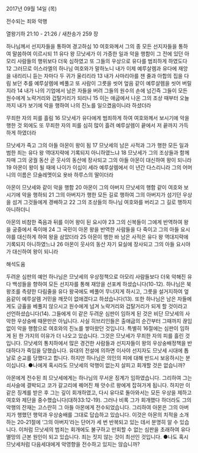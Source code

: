 2017년 09월 14일 (목)

전수되는 죄와 악행



열왕기하 21:10 - 21:26 / 새찬송가 259 장


하나님께서 선지자들을 통하여 경고하심
10 여호와께서 그의 종 모든 선지자들을 통하여 말씀하여 이르시되 11 유다 왕 므낫세가 이 가증한 일과 악을 행함이 그 전에 있던 아모리 사람들의 행위보다 더욱 심하였고 또 그들의 우상으로 유다를 범죄하게 하였도다 12 그러므로 이스라엘의 하나님 여호와가 말하노니 내가 이제 예루살렘과 유다에 재앙을 내리리니 듣는 자마다 두 귀가 울리리라 13 내가 사마리아를 잰 줄과 아합의 집을 다림 보던 추를 예루살렘에 베풀고 또 사람이 그릇을 씻어 엎음 같이 예루살렘을 씻어 버릴지라 14 내가 나의 기업에서 남은 자들을 버려 그들의 원수의 손에 넘긴즉 그들이 모든 원수에게 노략거리와 겁탈거리가 되리니 15 이는 애굽에서 나온 그의 조상 때부터 오늘까지 내가 보기에 악을 행하여 나의 진노를 일으켰음이니라 하셨더라

무죄한 자의 피를 흘림
16 므낫세가 유다에게 범죄하게 하여 여호와께서 보시기에 악을 행한 것 외에도 또
무죄한 자의 피를 심히 많이 흘려 예루살렘이 끝에서 저 끝까지 가득하게 하였더라

므낫세가 죽고 그의 아들 아몬이 왕이 됨
17 므낫세의 남은 사적과 그가 행한 모든 일과 범한 죄는 유다 왕 역대지략에 기록되지 아니하였느냐 18 므낫세가 그의 조상들과 함께 자매 그의 궁궐 동산 곧 웃사의 동산에 장사되고 그의 아들 아몬이 대신하여 왕이 되니라 19 아몬이 왕이 될 때에 나이가 이십이 세라 예루살렘에서 이 년간 다스리니라 그의 어머니의 이름은 므술레멧이요 욧바 하루스의 딸이더라

아몬이 므낫세와 같이 악을 행함
20 아몬이 그의 아버지 므낫세의 행함 같이 여호와 보시기에 악을 행하되 21
그의 아버지가 행한 모든 길로 행하여 그의 아버지가 섬기던 우상을 섬겨 그것들에게 경배하고 22 그의 조상들의 하나님 여호와를 버리고 그 길로 행하지 아니하더니

아몬의 비참한 죽음과 뒤를 이어 왕이 된 요시야
23 그의 신복들이 그에게 반역하여 왕을 궁중에서 죽이매 24 그 국민이 아몬 왕을 반역한 사람들을 다 죽이고 그의 아들 요시야를 대신하게 하여 왕을 삼았더라 25 아몬이 행한 바 남은 사적은 유다 왕 역대지략에 기록되지 아니하였느냐 26 아몬이 웃사의 동산 자기 묘실에 장사되고 그의 아들 요시야가 대신하여 왕이 되니라

해석도움




두려운 심판의 예언
하나님은 므낫세의 우상정책으로 아모리 사람들보다 더욱 악해진 유다 백성들을 향하여 모든 선지자를 통해 재앙을 선포케 하셨습니다(10-12). 하나님은 북 왕조를 측량한 다림줄을 유다 왕국에도 베풀어 무너지게 하시고, 그릇을 설거지하여 엎음같이 예루살렘 거민을 깨끗이 없애겠다고 하셨습니다(13). 또한 하나님은 남은 자들에게도 긍휼을 베풀지 않으시고 원수에게 넘겨 노략거리와 겁탈거리가 되게 할 것이라고 선언하셨습니다(14). 그들에게 이 같은 두려운 심판이 임하게 된 것은 비단 므낫세의 사악한 우상숭배 때문만은 아닙니다. 사실 히브리인들은 출애굽의 순간부터 그때까지 끊임없이 악을 행함으로 여호와의 진노를 쌓아왔던 것입니다. 특별히 16절에는 심판이 임하게 된 한 가지의 이유가 더 나오고 있습니다. 그것은 므낫세가 무죄한 자의 피를 흘린 것입니다. 므낫세의 통치하에서 많은 경건한 사람들과 선지자들이 왕의 우상숭배정책을 반대하다가 죽임을 당했습니다. 유대의 전설에 의하면 이사야 선지자도 므낫세 시대에 톱날로 순교를 당했다고 합니다. 하지만 하나님은 의인의 피에 대해 반드시
보응하시는 분이십니다.
●나에게 혹시라도 므낫세의 악행이 없는지 살피고 회개할 것은 없습니까?

아몬에게 전수된 죄
므낫세에게는 하나님의 무서운 징계가 임하였습니다. 그리하여 그는 쇠사슬에 결박되고 코가 갈고리에 꿰어진 채 앗수르 왕에게 잡혀가게 됩니다. 하지만 이 같은 징계를 받은 후 그는 깊이 회개하였고, 다시 유다로 돌아와서는 모든 우상을 제하고 여호와 제단을 중수했습니다(대하33:12-19). 그러나 비록 그가 회개했다 하더라도 그의 악행의 잔재는 고스란히 그 아들 아몬에게 전수되었습니다. 그리하여 아몬은 그의 아버지가 행했던 행악과 우상숭배를 그대로 답습하고 있습니다. 이것은 아몬의 치적을 소개하는 20-21절에 ‘그의 아버지’라는 단어가
세 번 반복되고 있는 데서 분명히 알 수 있습니다. 이처럼 므낫세의 범죄는 회개에도 불구하고 만회할 수 없는 심판을 초래하여 유다 멸망의 근본 원인이 되고 있습니다. 죄는 짓지 않는 것이 최선인 것입니다.
●나도 혹시 므낫세처럼 다음세대에게 악영향을 전수하고 있지는 않습니까?